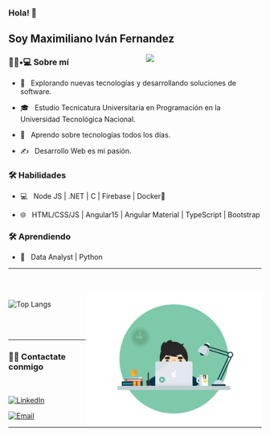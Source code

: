 ### Hola! 👋<h2> Soy Maximiliano Iván Fernandez</h2>

<img align='right' src="https://media.giphy.com/media/M9gbBd9nbDrOTu1Mqx/giphy.gif" width="230">

<h3> 👨🏻•💻 Sobre mí </h3>



- 🤔 &nbsp; Explorando nuevas tecnologías y desarrollando soluciones de software.

- 🎓 &nbsp; Estudio Tecnicatura Universitaria en Programación en la  Universidad Tecnológica Nacional.

- 🌱 &nbsp; Aprendo sobre tecnologías todos los días.

- ✍️ &nbsp; Desarrollo Web es mi pasión.



<h3>🛠 Habilidades</h3>



- 💻 &nbsp; Node JS | .NET | C | Firebase | Docker🐳

- 🌐 &nbsp; HTML/CSS/JS | Angular15 | Angular Material | TypeScript | Bootstrap 

<!--

- 🛢 &nbsp; MySQL | SQL Server

- 🔧 &nbsp; Git | Azure DevOps

- 🖥 &nbsp; Illustrator| Photoshop 

-->



<h3>🛠 Aprendiendo</h3>

- 🔧 &nbsp; Data Analyst | Python

<hr>

<br/>

<br/>

<img src="https://github.com/nirala69/nirala69/blob/master/70804f7e25b11f29db904f2fa7b4cd9d.gif" width="350" align='right'>

![Top Langs](https://github-readme-stats.vercel.app/api/top-langs/?username=maxifernandez1999&show_icons=true)

<br><br>



<hr>



<h3> 🤝🏻 Contactate conmigo </h3>

<br>



<p align="center">

<a href="https://www.linkedin.com/in/maximiliano-ivan-fernandez/"><img alt="LinkedIn" src="https://img.shields.io/badge/LinkedIn-Maxi%20Fernandez-blue?style=flat-square&logo=linkedin"></a>

<a href="mailto:fmaximiliano443@gmail.com"><img alt="Email" src="https://img.shields.io/badge/Email-fmaximiliano443@gmail.com-blue?style=flat-square&logo=gmail"></a>

</p>






<hr>


